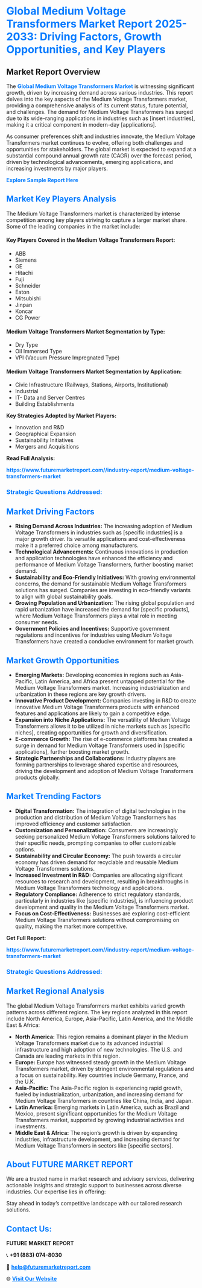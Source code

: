 <h1 style="color: #007BFF;">Global Medium Voltage Transformers Market Report 2025-2033: Driving Factors, Growth Opportunities, and Key Players</h1>

<section id="overview">
<h2>Market Report Overview</h2>
<p>The <a href="https://www.futuremarketreport.com//industry-report/medium-voltage-transformers-market" style="color: #007BFF; text-decoration: none;"><strong>Global Medium Voltage Transformers Market</strong></a> is witnessing significant growth, driven by increasing demand across various industries. This report delves into the key aspects of the Medium Voltage Transformers market, providing a comprehensive analysis of its current status, future potential, and challenges. The demand for Medium Voltage Transformers has surged due to its wide-ranging applications in industries such as [insert industries], making it a critical component in modern-day [applications].</p>
<p>As consumer preferences shift and industries innovate, the Medium Voltage Transformers market continues to evolve, offering both challenges and opportunities for stakeholders. The global market is expected to expand at a substantial compound annual growth rate (CAGR) over the forecast period, driven by technological advancements, emerging applications, and increasing investments by major players.</p>
</section>

<section id="overview">
<p><a href="https://www.futuremarketreport.com//request-sample/reportId=54464" style="color: #007BFF; text-decoration: none;"><strong>Explore Sample Report Here</strong></a></p>
</section>

<section id="key-players">
<h2 style="color: #007BFF;">Market Key Players Analysis</h2>
<p>The Medium Voltage Transformers market is characterized by intense competition among key players striving to capture a larger market share. Some of the leading companies in the market include:</p>
<h4>Key Players Covered in the Medium Voltage Transformers Report:</h4>
<ul><li>ABB</li><li>Siemens</li><li>GE</li><li>Hitachi</li><li>Fuji</li><li>Schneider</li><li>Eaton</li><li>Mitsubishi</li><li>Jinpan</li><li>Koncar</li><li>CG Power</li></ul>
<h4>Medium Voltage Transformers Market Segmentation by Type:</h4>
<ul><li>Dry Type</li><li>Oil Immersed Type</li><li>VPI (Vacuum Pressure Impregnated Type)</li></ul>

<h4>Medium Voltage Transformers Market Segmentation by Application:</h4>
<ul><li>Civic Infrastructure (Railways, Stations, Airports, Institutional)</li><li>Industrial</li><li>IT- Data and Server Centres</li><li>Building Establishments</li></ul>
<p><strong>Key Strategies Adopted by Market Players:</strong></p>
<ul>
<li>Innovation and R&D</li>
<li>Geographical Expansion</li>
<li>Sustainability Initiatives</li>
<li>Mergers and Acquisitions</li>
</ul>
</section>

<section>
<p><strong>Read Full Analysis: </strong></p><a href="https://www.futuremarketreport.com//industry-report/medium-voltage-transformers-market" style="color: #007BFF; text-decoration: none;"><strong>https://www.futuremarketreport.com//industry-report/medium-voltage-transformers-market</strong></a>
<h3 style="color: #007BFF;">Strategic Questions Addressed:</h3>
</section>

<section id="driving-factors">
<h2 style="color: #007BFF;">Market Driving Factors</h2>
<ul>
<li><strong>Rising Demand Across Industries:</strong> The increasing adoption of Medium Voltage Transformers in industries such as [specific industries] is a major growth driver. Its versatile applications and cost-effectiveness make it a preferred choice among manufacturers.</li>
<li><strong>Technological Advancements:</strong> Continuous innovations in production and application technologies have enhanced the efficiency and performance of Medium Voltage Transformers, further boosting market demand.</li>
<li><strong>Sustainability and Eco-Friendly Initiatives:</strong> With growing environmental concerns, the demand for sustainable Medium Voltage Transformers solutions has surged. Companies are investing in eco-friendly variants to align with global sustainability goals.</li>
<li><strong>Growing Population and Urbanization:</strong> The rising global population and rapid urbanization have increased the demand for [specific products], where Medium Voltage Transformers plays a vital role in meeting consumer needs.</li>
<li><strong>Government Policies and Incentives:</strong> Supportive government regulations and incentives for industries using Medium Voltage Transformers have created a conducive environment for market growth.</li>
</ul>
</section>

<section id="growth-opportunities">
<h2 style="color: #007BFF;">Market Growth Opportunities</h2>
<ul>
<li><strong>Emerging Markets:</strong> Developing economies in regions such as Asia-Pacific, Latin America, and Africa present untapped potential for the Medium Voltage Transformers market. Increasing industrialization and urbanization in these regions are key growth drivers.</li>
<li><strong>Innovative Product Development:</strong> Companies investing in R&D to create innovative Medium Voltage Transformers products with enhanced features and applications are likely to gain a competitive edge.</li>
<li><strong>Expansion into Niche Applications:</strong> The versatility of Medium Voltage Transformers allows it to be utilized in niche markets such as [specific niches], creating opportunities for growth and diversification.</li>
<li><strong>E-commerce Growth:</strong> The rise of e-commerce platforms has created a surge in demand for Medium Voltage Transformers used in [specific applications], further boosting market growth.</li>
<li><strong>Strategic Partnerships and Collaborations:</strong> Industry players are forming partnerships to leverage shared expertise and resources, driving the development and adoption of Medium Voltage Transformers products globally.</li>
</ul>
</section>

<section id="trending-factors">
<h2 style="color: #007BFF;">Market Trending Factors</h2>
<ul>
<li><strong>Digital Transformation:</strong> The integration of digital technologies in the production and distribution of Medium Voltage Transformers has improved efficiency and customer satisfaction.</li>
<li><strong>Customization and Personalization:</strong> Consumers are increasingly seeking personalized Medium Voltage Transformers solutions tailored to their specific needs, prompting companies to offer customizable options.</li>
<li><strong>Sustainability and Circular Economy:</strong> The push towards a circular economy has driven demand for recyclable and reusable Medium Voltage Transformers solutions.</li>
<li><strong>Increased Investment in R&D:</strong> Companies are allocating significant resources to research and development, resulting in breakthroughs in Medium Voltage Transformers technology and applications.</li>
<li><strong>Regulatory Compliance:</strong> Adherence to strict regulatory standards, particularly in industries like [specific industries], is influencing product development and quality in the Medium Voltage Transformers market.</li>
<li><strong>Focus on Cost-Effectiveness:</strong> Businesses are exploring cost-efficient Medium Voltage Transformers solutions without compromising on quality, making the market more competitive.</li>
</ul>
</section>

<section>
<p><strong>Get Full Report: </strong></p><a href="https://www.futuremarketreport.com//industry-report/medium-voltage-transformers-market" style="color: #007BFF; text-decoration: none;"><strong>https://www.futuremarketreport.com//industry-report/medium-voltage-transformers-market</strong></a>
<h3 style="color: #007BFF;">Strategic Questions Addressed:</h3>
</section>


<section id="regional-analysis">
<h2 style="color: #007BFF;">Market Regional Analysis</h2>
<p>The global Medium Voltage Transformers market exhibits varied growth patterns across different regions. The key regions analyzed in this report include North America, Europe, Asia-Pacific, Latin America, and the Middle East & Africa:</p>
<ul>
<li><strong>North America:</strong> This region remains a dominant player in the Medium Voltage Transformers market due to its advanced industrial infrastructure and high adoption of new technologies. The U.S. and Canada are leading markets in this region.</li>
<li><strong>Europe:</strong> Europe has witnessed steady growth in the Medium Voltage Transformers market, driven by stringent environmental regulations and a focus on sustainability. Key countries include Germany, France, and the U.K.</li>
<li><strong>Asia-Pacific:</strong> The Asia-Pacific region is experiencing rapid growth, fueled by industrialization, urbanization, and increasing demand for Medium Voltage Transformers in countries like China, India, and Japan.</li>
<li><strong>Latin America:</strong> Emerging markets in Latin America, such as Brazil and Mexico, present significant opportunities for the Medium Voltage Transformers market, supported by growing industrial activities and investments.</li>
<li><strong>Middle East & Africa:</strong> The region’s growth is driven by expanding industries, infrastructure development, and increasing demand for Medium Voltage Transformers in sectors like [specific sectors].</li>
</ul>
</section>

<footer>
<h2 style="color: #007BFF;">About FUTURE MARKET REPORT</h2>
<p>We are a trusted name in market research and advisory services, delivering actionable insights and strategic support to businesses across diverse industries. Our expertise lies in offering:</p>

<p>Stay ahead in today’s competitive landscape with our tailored research solutions.</p>

<h2 style="color: #007BFF;">Contact Us:</h2>
<p><strong>FUTURE MARKET REPORT</strong></p>
<p>📞 <strong>+91 (883) 074-8030</strong></p>
<p>📧 <strong><a href="mailto:help@futuremarketreport.com" style="color: #007BFF;">help@futuremarketreport.com</a></strong></p>
<p>🌐 <strong><a href="https://www.futuremarketreport.com/" style="color: #007BFF;">Visit Our Website</a></strong></p>
</footer>